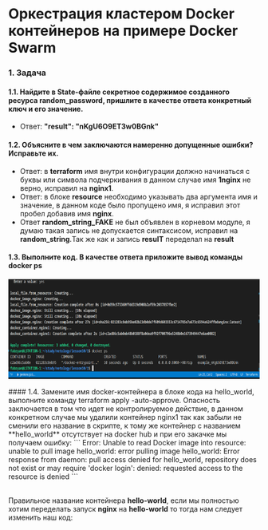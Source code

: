 # Оркестрация кластером Docker контейнеров на примере Docker Swarm

### 1. Задача
#### 1.1. Найдите в State-файле секретное содержимое созданного ресурса **random_password**, пришлите в качестве ответа конкретный ключ и его значение.
- Ответ: **"result": "nKgU6O9ET3w0BGnk"** 
#### 1.2. Объясните в чем заключаются намеренно допущенные ошибки? Исправьте их.
- Ответ: в **terraform** имя внутри конфигурации должно начинаться с буквы или символа подчеркивания в данном случае имя **1nginx** не верно, исправил на **nginx1**.
- Ответ: в блоке **resource** необходимо указывать два аргумента имя и значение, в данном коде было пропущено имя, я исправил этот пробел добавив имя **nginx**.
- Ответ **random_string_FAKE** не был объявлен в корневом модуле, я думаю такая запись не допускается синтаксисом, исправил на **random_string**.Так же как и запись **resulT** переделал на **result**
#### 1.3. Выполните код. В качестве ответа приложите вывод команды docker ps
<p align="center">
  <img width="800" height="200" src="./assets/tr_01.png">
</p>
#### 1.4. Замените имя docker-контейнера в блоке кода на hello_world, выполните команду terraform apply -auto-approve.
Опасность заключается в том что идет не контролируемое действие, в данном конкретном случае мы удалили контейнер nginx1 так как забыли не сменили его название в скрипте, к тому же контейнер c названием **hello_world** отсутствует на docker hub и при его закачке мы получаем ошибку:
```
 Error: Unable to read Docker image into resource: unable to pull image hello_world: error pulling image hello_world: Error response from daemon: pull access denied for hello_world, repository does not exist or may require 'docker login': denied: requested access to the resource is denied
```<br><br>

Правильное название контейнера **hello-world**, если мы полностью хотим переделать запуск **nginx** на **hello-world** то тогда нам следует изменить наш код:



